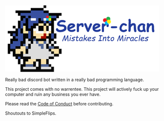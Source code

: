 
![Server-chan](info/sci1.png)

Really bad discord bot written in a really bad programming language.

This project comes with no warrentee. This project will actively fuck up your computer and ruin any business you ever have.

Please read the [Code of Conduct](info/CONDUCT.md) before contributing.

Shoutouts to SimpleFlips.
